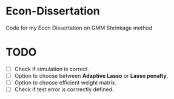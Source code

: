 # Econ-Dissertation
Code for my Econ Dissertation on GMM Shrinkage method
# TODO
- [ ] Check if simulation is correct.
- [ ] Option to choose between **Adaptive Lasso** or **Lasso penalty**.
- [ ] Option to choose efficient weight matrix.
- [ ] Check if test error is corrrectly defined.
